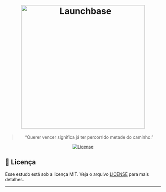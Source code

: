<h1 align="center">
    <img alt="Launchbase" src="https://storage.googleapis.com/golden-wind/bootcamp-launchbase/logo.png" width="400px" />
</h1>

<blockquote align="center">“Querer vencer significa já ter percorrido metade do caminho.”</blockquote>

<p align="center">

  <a href="LICENSE" >
    <img alt="License" src="https://img.shields.io/badge/license-MIT-%23F8952D">
  </a>
  
</p>


## :memo: Licença

Esse estudo está sob a licença MIT. Veja o arquivo [LICENSE](../LICENSE) para mais detalhes.

---
